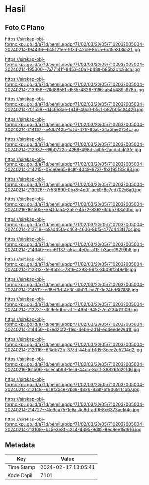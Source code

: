 # Hasil

## Foto C Plano

https://sirekap-obj-formc.kpu.go.id/a71d/pemilu/pdpr/71/02/03/20/05/7102032005004-20240214-194436--b45121ee-9f8d-42c9-8b25-6c15e8f3b521.jpg

https://sirekap-obj-formc.kpu.go.id/a71d/pemilu/pdpr/71/02/03/20/05/7102032005004-20240214-195300--7a77141f-8456-40a1-b480-b85b2c1c93ca.jpg

https://sirekap-obj-formc.kpu.go.id/a71d/pemilu/pdpr/71/02/03/20/05/7102032005004-20240214-213958--20d88551-d535-4826-9196-a54b489b978b.jpg

https://sirekap-obj-formc.kpu.go.id/a71d/pemilu/pdpr/71/02/03/20/05/7102032005004-20240214-201558--d4c6e3ae-f649-46c0-b5d1-b87b05c04426.jpg

https://sirekap-obj-formc.kpu.go.id/a71d/pemilu/pdpr/71/02/03/20/05/7102032005004-20240214-214137--a4db742b-1d6d-47ff-85ab-54a5fae2754c.jpg

https://sirekap-obj-formc.kpu.go.id/a71d/pemilu/pdpr/71/02/03/20/05/7102032005004-20240214-212937--69b0722c-4269-498d-ad05-2acdcfcb13fe.jpg

https://sirekap-obj-formc.kpu.go.id/a71d/pemilu/pdpr/71/02/03/20/05/7102032005004-20240214-214215--07ce0e65-9c9f-4049-9727-fb3195f33c93.jpg

https://sirekap-obj-formc.kpu.go.id/a71d/pemilu/pdpr/71/02/03/20/05/7102032005004-20240214-213026--7c53f890-0ba8-4e0f-aeb0-8c7ed702c6a0.jpg

https://sirekap-obj-formc.kpu.go.id/a71d/pemilu/pdpr/71/02/03/20/05/7102032005004-20240216-161505--e7410a54-3a97-4572-8362-3cb5793a10bc.jpg

https://sirekap-obj-formc.kpu.go.id/a71d/pemilu/pdpr/71/02/03/20/05/7102032005004-20240214-212718--b9ad45fa-c468-4636-8bf5-477d443f47cc.jpg

https://sirekap-obj-formc.kpu.go.id/a71d/pemilu/pdpr/71/02/03/20/05/7102032005004-20240214-214340--eac61137-a57a-4e0c-a115-b3aec19299b8.jpg

https://sirekap-obj-formc.kpu.go.id/a71d/pemilu/pdpr/71/02/03/20/05/7102032005004-20240214-212313--fe9fbb1c-7816-4298-99f3-8b09ff249e19.jpg

https://sirekap-obj-formc.kpu.go.id/a71d/pemilu/pdpr/71/02/03/20/05/7102032005004-20240214-214511--cff6cf3d-4e30-4b03-ba70-1c24bd6f7888.jpg

https://sirekap-obj-formc.kpu.go.id/a71d/pemilu/pdpr/71/02/03/20/05/7102032005004-20240214-212231--309e5dbc-a1fe-495f-9452-7ea234d11109.jpg

https://sirekap-obj-formc.kpu.go.id/a71d/pemilu/pdpr/71/02/03/20/05/7102032005004-20240214-214450--b3ed2cf2-11ec-4ebe-ad14-ec4eede2641f.jpg

https://sirekap-obj-formc.kpu.go.id/a71d/pemilu/pdpr/71/02/03/20/05/7102032005004-20240214-212016--6f4db72b-378d-44ba-b1d5-3cee2e5204d2.jpg

https://sirekap-obj-formc.kpu.go.id/a71d/pemilu/pdpr/71/02/03/20/05/7102032005004-20240216-161506--bdecab93-1ec6-44cb-8c0f-38826fd201d6.jpg

https://sirekap-obj-formc.kpu.go.id/a71d/pemilu/pdpr/71/02/03/20/05/7102032005004-20240214-212148--648f25ce-2bd9-4826-83df-6f9d69114bb7.jpg

https://sirekap-obj-formc.kpu.go.id/a71d/pemilu/pdpr/71/02/03/20/05/7102032005004-20240214-214727--4fe9ca75-1e6a-4c8d-adf6-8c6373aefd4c.jpg

https://sirekap-obj-formc.kpu.go.id/a71d/pemilu/pdpr/71/02/03/20/05/7102032005004-20240214-213109--b45e3e8f-c244-4395-9d05-8ec8ee19d916.jpg


## Metadata

| Key        | Value               |
| ---------- | ------------------- |
| Time Stamp | 2024-02-17 13:05:41 |
| Kode Dapil | 7101                |



